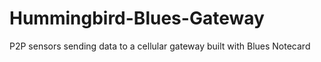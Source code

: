 # Hummingbird-Blues-Gateway
P2P sensors sending data to a cellular gateway built with Blues Notecard
